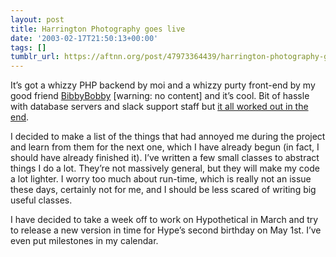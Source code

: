```yaml
---
layout: post
title: Harrington Photography goes live
date: '2003-02-17T21:50:13+00:00'
tags: []
tumblr_url: https://aftnn.org/post/47973364439/harrington-photography-goes-live
---
```

<p>It&rsquo;s got a whizzy PHP backend by moi and a whizzy purty front-end by my good friend <a href="http://www.bibbybobby.com">BibbyBobby</a> [warning: no content] and it&rsquo;s cool. Bit of hassle with database servers and slack support staff but <a href="http://www.mhphotographic.co.uk/">it all worked out in the end</a>.</p>
<p>I decided to make a list of the things that had annoyed me during the project and learn from them for the next one, which I have already begun (in fact, I should have already finished it). I&rsquo;ve written a few small classes to abstract things I do a lot. They&rsquo;re not massively general, but they will make my code a lot lighter. I worry too much about run-time, which is really not an issue these days, certainly not for me, and I should be less scared of writing big useful classes.</p>
<p>I have decided to take a week off to work on Hypothetical in March and try to release a new version in time for Hype&rsquo;s second birthday on May 1st. I&rsquo;ve even put milestones in my calendar.</p>
